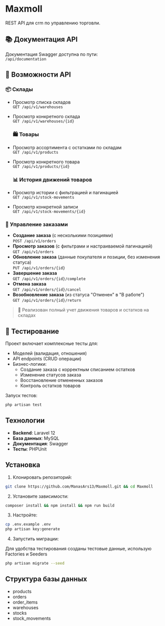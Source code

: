# Maxmoll

REST API для crm по управлению торговли.

## 📚 Документация API

Документация Swagger доступна по пути:  
`/api/documentation`

## 🚀 Возможности API

### 📦 Склады

-   Просмотр списка складов  
    `GET /api/v1/warehouses`
-   Просмотр конкретного склада  
    `GET /api/v1/warehouses/{id}`

    ### 🛍️ Товары

-   Просмотр ассортимента с остатками по складам  
    `GET /api/v1/products`
-   Просмотр конкретного товара  
    `GET /api/v1/products/{id}`

    ### 📊 История движений товаров

-   Просмотр истории с фильтрацией и пагинацией  
    `GET /api/v1/stock-movements`
-   Просмотр конкретной записи  
    `GET /api/v1/stock-movements/{id}`

### 🛒 Управление заказами

-   **Создание заказа** (с несколькими позициями)  
    `POST /api/v1/orders`
-   **Просмотр заказов** (с фильтрами и настраиваемой пагинацией)  
    `GET /api/v1/orders`
-   **Обновление заказа** (данные покупателя и позиции, без изменения статуса)  
    `PUT /api/v1/orders/{id}`
-   **Завершение заказа**  
    `GET /api/v1/orders/{id}/complete`
-   **Отмена заказа**  
    `GET /api/v1/orders/{id}/cancel`
-   **Возобновление заказа** (из статуса "Отменен" в "В работе")  
    `GET /api/v1/orders/{id}/return`

> 🔄 Реализован полный учет движения товаров и остатков на складах

## 🧪 Тестирование

Проект включает комплексные тесты для:

-   Моделей (валидация, отношения)
-   API endpoints (CRUD операции)
-   Бизнес-логики:
    -   Создание заказа с корректным списанием остатков
    -   Изменение статусов заказа
    -   Восстановление отмененных заказов
    -   Контроль остатков товаров

Запуск тестов:

```bash
php artisan test
```

## Технологии

-   **Backend**: Laravel 12
-   **База данных**: MySQL
-   **Документация**: Swagger
-   **Тесты**: PHPUnit

## Установка

1. Клонировать репозиторий:

```bash
git clone https://github.com/ManasArs13/Maxmoll.git && cd Maxmoll
```

2. Установите зависимости:

```bash
composer install && npm install && npm run build
```

3. Настройте:

```bash
cp .env.example .env
php artisan key:generate
```

4. Запустить миграции:

Для удобства тестирования созданы тестовые данные, использую Factories и Seeders

```bash
php artisan migrate --seed
```

## Структура базы данных

-   products
-   orders
-   order_items
-   warehouses
-   stocks
-   stock_movements

